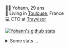 <p>
  👨🏻 <bold>Yohann</bold>, 29 ans<br/>
  💼 Living in <a href="https://www.google.com/maps?q=toulouse">Toulouse</a>, France<br/>
  💻 CTO at <a href="https://trayvisor.com/">Trayvisor</a><br/>
</p>

<a href="https://github.com/anuraghazra/github-readme-stats"><img align="center" src="https://github-readme-stats-dviw-8taegaswk-yohann84ls-projects.vercel.app//api?username=yohann84L&show_icons=true&include_all_commits=true" alt="Yohann's github stats" /> </a>


<details>
  <summary>Some stats ...</summary><br/>
  

<!--START_SECTION:waka-->
![Code Time](http://img.shields.io/badge/Code%20Time-1%2C183%20hrs%2049%20mins-blue)

![Profile Views](http://img.shields.io/badge/Profile%20Views-0-blue)

**🐱 My GitHub Data** 

> 📦 440.9 kB Used in GitHub's Storage 
 > 
> 🚫 Not Opted to Hire
 > 
> 📜 26 Public Repositories 
 > 
> 🔑 21 Private Repositories 
 > 
**I'm an Early 🐤** 

```text
🌞 Morning                18481 commits       ████████░░░░░░░░░░░░░░░░░   30.69 % 
🌆 Daytime                34342 commits       ██████████████░░░░░░░░░░░   57.02 % 
🌃 Evening                7269 commits        ███░░░░░░░░░░░░░░░░░░░░░░   12.07 % 
🌙 Night                  133 commits         ░░░░░░░░░░░░░░░░░░░░░░░░░   00.22 % 
```
📅 **I'm Most Productive on Wednesday** 

```text
Monday                   11203 commits       █████░░░░░░░░░░░░░░░░░░░░   18.60 % 
Tuesday                  11219 commits       █████░░░░░░░░░░░░░░░░░░░░   18.63 % 
Wednesday                12745 commits       █████░░░░░░░░░░░░░░░░░░░░   21.16 % 
Thursday                 12261 commits       █████░░░░░░░░░░░░░░░░░░░░   20.36 % 
Friday                   11648 commits       █████░░░░░░░░░░░░░░░░░░░░   19.34 % 
Saturday                 396 commits         ░░░░░░░░░░░░░░░░░░░░░░░░░   00.66 % 
Sunday                   753 commits         ░░░░░░░░░░░░░░░░░░░░░░░░░   01.25 % 
```


📊 **This Week I Spent My Time On** 

```text
🕑︎ Time Zone: Europe/Paris

💬 Programming Languages: 
Image (svg)              3 hrs 53 mins       ██████████████████░░░░░░░   71.74 % 
Python                   36 mins             ███░░░░░░░░░░░░░░░░░░░░░░   11.20 % 
Markdown                 19 mins             ██░░░░░░░░░░░░░░░░░░░░░░░   06.08 % 
HTTP Request             19 mins             █░░░░░░░░░░░░░░░░░░░░░░░░   05.91 % 
YAML                     8 mins              █░░░░░░░░░░░░░░░░░░░░░░░░   02.69 % 

🔥 Editors: 
Figma                    3 hrs 53 mins       ██████████████████░░░░░░░   71.74 % 
VS Code                  1 hr 8 mins         █████░░░░░░░░░░░░░░░░░░░░   21.10 % 
Postman                  19 mins             █░░░░░░░░░░░░░░░░░░░░░░░░   05.91 % 
Zed                      4 mins              ░░░░░░░░░░░░░░░░░░░░░░░░░   01.25 % 

💻 Operating System: 
Mac                      5 hrs 25 mins       █████████████████████████   100.00 % 
```

**I Mostly Code in Python** 

```text
Python                   25 repos            █████████████░░░░░░░░░░░░   53.19 % 
Jupyter Notebook         4 repos             ██░░░░░░░░░░░░░░░░░░░░░░░   08.51 % 
JavaScript               3 repos             ██░░░░░░░░░░░░░░░░░░░░░░░   06.38 % 
HTML                     2 repos             █░░░░░░░░░░░░░░░░░░░░░░░░   04.26 % 
Shell                    1 repo              █░░░░░░░░░░░░░░░░░░░░░░░░   02.13 % 
```




 Last Updated on 17/01/2025 00:40:46 UTC
<!--END_SECTION:waka-->
